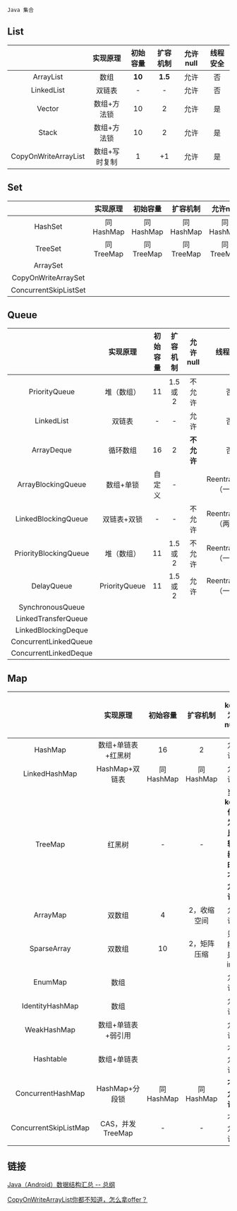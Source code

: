 `Java 集合`

## List

|                      |   实现原理    | 初始容量 | 扩容机制 | 允许null | 线程安全 |
| :------------------: | :-----------: | :------: | :------: | :------: | :------: |
|      ArrayList       |     数组      |  **10**  | **1.5**  |   允许   |    否    |
|      LinkedList      |    双链表     |    -     |    -     |   允许   |    否    |
|        Vector        |  数组+方法锁  |    10    |    2     |   允许   |    是    |
|        Stack         |  数组+方法锁  |    10    |    2     |   允许   |    是    |
| CopyOnWriteArrayList | 数组+写时复制 |    1     |    +1    |   允许   |    是    |

## Set

|                       | 实现原理  | 初始容量  | 扩容机制  | 允许null  | 线程安全  |
| :-------------------: | :-------: | :-------: | :-------: | :-------: | :-------: |
|        HashSet        | 同HashMap | 同HashMap | 同HashMap | 同HashMap | 同HashMap |
|        TreeSet        | 同TreeMap | 同TreeMap | 同TreeMap | 同TreeMap | 同TreeMap |
|       ArraySet        |           |           |           |           |           |
|  CopyOnWriteArraySet  |           |           |           |           | 写时复制  |
| ConcurrentSkipListSet |           |           |           |           |           |

## Queue

|                       |   实现原理    | 初始容量 | 扩容机制 |  允许null  |       线程安全       |
| :-------------------: | :-----------: | :------: | :------: | :--------: | :------------------: |
|     PriorityQueue     |  堆（数组）   |    11    |  1.5或2  |   不允许   |          否          |
|      LinkedList       |    双链表     |    -     |    -     |    允许    |          否          |
|      ArrayDeque       |   循环数组    |    16    |    2     | **不允许** |          否          |
|  ArrayBlockingQueue   |   数组+单锁   |  自定义  |    -     |            | ReentranLock（一把） |
|  LinkedBlockingQueue  |  双链表+双锁  |    -     |    -     |   不允许   | ReentranLock（两把） |
| PriorityBlockingQueue |  堆（数组）   |    11    |  1.5或2  |   不允许   | ReentranLock（一把） |
|      DelayQueue       | PriorityQueue |    11    |  1.5或2  |    允许    | ReentranLock（一把） |
|   SynchronousQueue    |               |          |          |            |                      |
|  LinkedTransferQueue  |               |          |          |            |                      |
|  LinkedBlockingDeque  |               |          |          |            |                      |
| ConcurrentLinkedQueue |               |          |          |            |                      |
| ConcurrentLinkedDeque |               |          |          |            |                      |

## Map

|                       |      实现原理      | 初始容量  |  扩容机制   |          key为null          | value为null | 线程安全 |
| :-------------------: | :----------------: | :-------: | :---------: | :-------------------------: | :---------: | :------: |
|        HashMap        | 数组+单链表+红黑树 |    16     |      2      |            允许             |    允许     |    否    |
|     LinkedHashMap     |   HashMap+双链表   | 同HashMap |  同HashMap  |            允许             |    允许     |    否    |
|        TreeMap        |       红黑树       |     -     |      -      | **当key作为比较器时不允许** |    允许     |    否    |
|       ArrayMap        |       双数组       |     4     | 2，收缩空间 |            允许             |    允许     |    否    |
|      SparseArray      |       双数组       |    10     | 2，矩阵压缩 |          只能是int          |    允许     |    否    |
|        EnumMap        |        数组        |           |             |            允许             |    允许     |    否    |
|    IdentityHashMap    |        数组        |           |             |            允许             |    允许     |    否    |
|      WeakHashMap      | 数组+单链表+弱引用 |           |             |            允许             |    允许     |    否    |
|       Hashtable       |    数组+单链表     |           |             |           不允许            |   不允许    |    是    |
|   ConcurrentHashMap   |   HashMap+分段锁   | 同HashMap |  同HashMap  |         **不允许**          | **不允许**  |    是    |
| ConcurrentSkipListMap |  CAS，并发TreeMap  |     -     |      -      |           不允许            |   不允许    |    是    |

## 链接

[Java（Android）数据结构汇总 -- 总纲](https://www.jianshu.com/p/88a5020f16df)

[CopyOnWriteArrayList你都不知道，怎么拿offer？](https://zhuanlan.zhihu.com/p/48784500)

